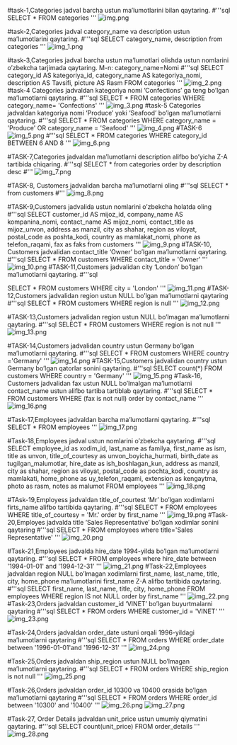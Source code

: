 #task-1,Categories jadval barcha ustun ma’lumotlarini bilan qaytaring.
#'''sql
SELECT * FROM categories
'''
![img.png](img.png)

#task-2,Categories jadval category_name va description ustun ma’lumotlarini qaytaring.
#'''sql
SELECT category_name, description from categories
'''
![img_1.png](img_1.png)

#task-3,Categories jadval barcha ustun ma’lumotlari olishda ustun nomlarini o’zbekcha tarjimada
qaytaring. M-n: category_name=Nomi
#'''sql
SELECT category_id AS kategoriya_id, category_name AS kategoriya_nomi, description AS Tavsifi, picture AS Rasm
FROM categories
'''
![img_2.png](img_2.png)
#task-4 Categories jadvaldan kategoriya nomi ’Confections’ ga teng bo’lgan ma’lumotlarni
qaytaring.
#'''sql
SELECT * FROM categories WHERE category_name= 'Confections'
'''
![img_3.png](img_3.png)
#task-5 Categories jadvaldan kategoriya nomi ‘Produce’ yoki ‘Seafood’ bo’lgan ma’lumotlarni
qaytaring.
#'''sql
SELECT * FROM categories WHERE category_name = 'Produce' OR category_name = 'Seafood'
'''
![img_4.png](img_4.png)
#TASK-6
![img_5.png](img_5.png)
#'''sql
SELECT * FROM categories WHERE category_id BETWEEN 6 AND 8
'''
![img_6.png](img_6.png)

#TASK-7,Categories jadvaldan ma’lumotlarni description alifbo bo’yicha Z-A tartibida chiqaring.
#'''sql
SELECT *
from categories
order by description desc
#'''
![img_7.png](img_7.png)

#TASK-8, Customers jadvalidan barcha ma’lumotlarni oling
#'''sql
SELECT * from customers
#'''
![img_8.png](img_8.png)

#TASK-9,Customers jadvalida ustun nomlarini o’zbekcha holatda oling
#'''sql
SELECT customer_id AS mijoz_id,
company_name AS kompanina_nomi,
contact_name AS mijoz_nomi,
contact_title as mijoz_unvon,
address as manzil,
city as shahar,
region as viloyat,
postal_code as poshta_kodi,
country as mamlakat_nomi,
phone as telefon_raqami,
fax as faks
from customers
'''
![img_9.png](img_9.png)
#TASK-10, Customers jadvalidan contact_title ‘Owner’ bo’lgan ma’lumotlarni qaytaring.
#'''sql
SELECT *
FROM customers
WHERE contact_title = 'Owner'
'''
![img_10.png](img_10.png)
#TASK-11,Customers jadvalidan city ‘London’ bo’lgan ma’lumotlarni qaytaring.
#'''sql

SELECT *
FROM customers
WHERE city = 'London'
'''
![img_11.png](img_11.png)
#TASK-12,Customers jadvalidan region ustun NULL bo’lgan ma’lumotlarni qaytaring
#'''sql
SELECT *
FROM customers
WHERE region is null
'''
![img_12.png](img_12.png)

#TASK-13,Customers jadvalidan region ustun NULL bo’lmagan ma’lumotlarni qaytaring.
#'''sql
SELECT *
FROM customers
WHERE region is not null
'''
![img_13.png](img_13.png)

#TASK-14,Customers jadvalidan country ustun Germany bo’lgan ma’lumotlarni qaytaring.
#'''sql
SELECT *
FROM customers
WHERE country ='Germany'
'''
![img_14.png](img_14.png)
#TASK-15,Customers jadvalidan country ustun Germany bo’lgan qatorlar sonini qaytaring.
#'''sql
SELECT count(*)
FROM customers
WHERE country = 'Germany'
'''
![img_15.png](img_15.png)
#Task-16, Customers jadvalidan fax ustun NULL bo’lmalgan ma’lumotlarni contact_name ustun
alifbo tartiba tartiblab qaytaring.
#'''sql
SELECT *
FROM customers
WHERE (fax is not null)
order by contact_name
'''
![img_16.png](img_16.png)

#Task-17,Employees jadvaldan barcha ma’lumotlarni qaytaring.
#'''sql
SELECT * FROM employees
'''
![img_17.png](img_17.png)

#Task-18,Employees jadval ustun nomlarini o’zbekcha qaytaring.
#'''sql
SELECT employee_id as xodim_id,
last_name as familya,
first_name as ism,
title as unvon,
title_of_courtesy as unvon_boyicha_hurmati,
birth_date as tugilgan_malumotlar,
hire_date as ish_boshlagan_kun,
address as manzil,
city as shahar,
region as viloyat,
postal_code as pochta_kodi,
country as mamlakati,
home_phone as uy_telefon_raqami,
extension as kengaytma,
photo as rasm,
notes as malumot
FROM employees
'''
![img_18.png](img_18.png)

#TAsk-19,Employess jadvaldan title_of_courtest ‘Mr’ bo’lgan xodimlarni firts_name alifbo tartibida
qaytaring.
#'''sql
SELECT *
FROM employees
WHERE title_of_courtesy = 'Mr.'
order by first_name
'''
![img_19.png](img_19.png)
#Task-20,Employes jadvalda title ‘Sales Representative’ bo’lgan xodimlar sonini qaytaring
#'''sql
SELECT * FROM employees where title='Sales Representative'
'''
![img_20.png](img_20.png)

#Task-21,Employees jadvalda hire_date 1994-yilda bo’lgan ma’lumotlarni qaytaring.
#'''sql
SELECT *
FROM employees
where hire_date between '1994-01-01' and '1994-12-31'
'''
![img_21.png](img_21.png)
#Task-22,Employees jadvaldan region NULL bo’lmagan xodimlarni first_name, last_name, title, city,
home_phone ma’lumotlarini first_name Z-A alifbo tartibida qaytaring.
#'''sql
SELECT first_name, last_name, title, city, home_phone
FROM employees
WHERE region IS not NULL
order by first_name
'''
![img_22.png](img_22.png)
#Task-23,Orders jadvaldan customer_id ‘VINET’ bo’lgan buyurtmalarni qaytaring
#'''sql
SELECT *
FROM orders
WHERE customer_id = 'VINET'
'''
![img_23.png](img_23.png)

#Task-24,Orders jadvaldan order_date ustuni orqali 1996-yildagi ma’lumotlarni qaytaring
#'''sql
SELECT *
FROM orders
WHERE order_date between '1996-01-01'and '1996-12-31'
'''
![img_24.png](img_24.png)

#Task-25,Orders jadvaldan ship_region ustun NULL bo’lmagan ma’lumotlarni qaytaring.
#'''sql
SELECT *
FROM orders
WHERE ship_region is not null
'''
![img_25.png](img_25.png)

#Task-26,Orders jadvaldan order_id 10300 va 10400 orasida bo’lgan ma’lumotlarni qaytaring
#'''sql
SELECT *
FROM orders
WHERE order_id between '10300' and '10400'
'''
![img_26.png](img_26.png)
![img_27.png](img_27.png)

#Task-27, Order Details jadvaldan unit_price ustun umumiy qiymatini qaytaring.
#'''sql
SELECT count(unit_price)
FROM order_details
'''
![img_28.png](img_28.png)

